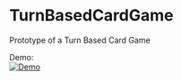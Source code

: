 # TurnBasedCardGame

Prototype of a Turn Based Card Game

Demo:  
[![Demo](http://img.youtube.com/vi/flbxJrx--iY/0.jpg)](https://www.youtube.com/watch?v=flbxJrx--iY "Demo")

